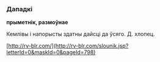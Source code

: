 ### Дападкі
**прыметнік, размоўнае**

Кемлівы і напорысты здатны дайсці да ўсяго. Д. хлопец.

<a rel="author">[http://rv-blr.com/](http://rv-blr.com/slounik.jsp?letterId=0&maskId=0&pageId=798)</a>
